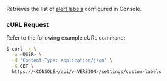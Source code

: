 Retrieves the list of [alert labels](https://docs.twistlock.com/docs/latest/audit/annotate_audits.html) configured in Console.

### cURL Request

Refer to the following example cURL command:

```bash
$ curl -k \
  -u <USER> \
  -H 'Content-Type: application/json' \
  -X GET \
  https://<CONSOLE>/api/v<VERSION>/settings/custom-labels
```
